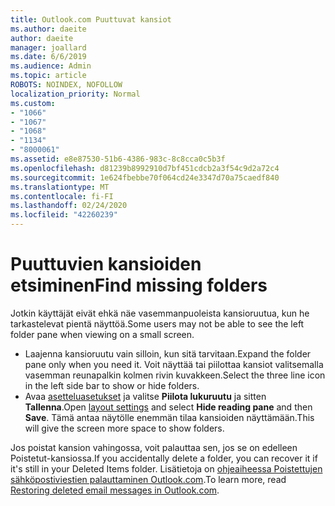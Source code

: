 ```yaml
---
title: Outlook.com Puuttuvat kansiot
ms.author: daeite
author: daeite
manager: joallard
ms.date: 6/6/2019
ms.audience: Admin
ms.topic: article
ROBOTS: NOINDEX, NOFOLLOW
localization_priority: Normal
ms.custom:
- "1066"
- "1067"
- "1068"
- "1134"
- "8000061"
ms.assetid: e8e87530-51b6-4386-983c-8c8cca0c5b3f
ms.openlocfilehash: d81239b8992910d7bf451cdcb2a3f54c9d2a72c4
ms.sourcegitcommit: 1e624fbebbe70f064cd24e3347d70a75caedf840
ms.translationtype: MT
ms.contentlocale: fi-FI
ms.lasthandoff: 02/24/2020
ms.locfileid: "42260239"
---
```

# <a name="find-missing-folders"></a><span data-ttu-id="e290f-102">Puuttuvien kansioiden etsiminen</span><span class="sxs-lookup"><span data-stu-id="e290f-102">Find missing folders</span></span>

<span data-ttu-id="e290f-103">Jotkin käyttäjät eivät ehkä näe vasemmanpuoleista kansioruutua, kun he tarkastelevat pientä näyttöä.</span><span class="sxs-lookup"><span data-stu-id="e290f-103">Some users may not be able to see the left folder pane when viewing on a small screen.</span></span>

- <span data-ttu-id="e290f-104">Laajenna kansioruutu vain silloin, kun sitä tarvitaan.</span><span class="sxs-lookup"><span data-stu-id="e290f-104">Expand the folder pane only when you need it.</span></span> <span data-ttu-id="e290f-105">Voit näyttää tai piilottaa kansiot valitsemalla vasemman reunapalkin kolmen rivin kuvakkeen.</span><span class="sxs-lookup"><span data-stu-id="e290f-105">Select the three line icon in the left side bar to show or hide folders.</span></span>
- <span data-ttu-id="e290f-106">Avaa [asetteluasetukset](https://outlook.live.com/mail/options/mail/layout) ja valitse **Piilota lukuruutu** ja sitten **Tallenna**.</span><span class="sxs-lookup"><span data-stu-id="e290f-106">Open [layout settings](https://outlook.live.com/mail/options/mail/layout) and select **Hide reading pane** and then **Save**.</span></span> <span data-ttu-id="e290f-107">Tämä antaa näytölle enemmän tilaa kansioiden näyttämään.</span><span class="sxs-lookup"><span data-stu-id="e290f-107">This will give the screen more space to show folders.</span></span>

<span data-ttu-id="e290f-108">Jos poistat kansion vahingossa, voit palauttaa sen, jos se on edelleen Poistetut-kansiossa.</span><span class="sxs-lookup"><span data-stu-id="e290f-108">If you accidentally delete a folder, you can recover it if it's still in your Deleted Items folder.</span></span> <span data-ttu-id="e290f-109">Lisätietoja on [ohjeaiheessa Poistettujen sähköpostiviestien palauttaminen Outlook.com](https://support.office.com/article/cf06ab1b-ae0b-418c-a4d9-4e895f83ed50).</span><span class="sxs-lookup"><span data-stu-id="e290f-109">To learn more, read [Restoring deleted email messages in Outlook.com](https://support.office.com/article/cf06ab1b-ae0b-418c-a4d9-4e895f83ed50).</span></span>

